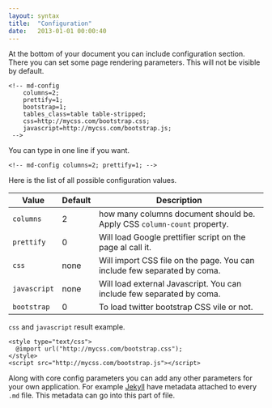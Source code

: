 ```yaml
---
layout: syntax
title:  "Configuration"
date:   2013-01-01 00:00:40
---
```


At the bottom of your document you can include configuration section. There you can set some page rendering parameters. This will not be visible by default. 

 	<!-- md-config
 		columns=2;
	 	prettify=1;
	 	bootstrap=1;
	 	tables_class=table table-stripped;
	 	css=http://mycss.com/bootstrap.css;
	 	javascript=http://mycss.com/bootstrap.js;
	 -->
You can type in one line if you want.

	<!-- md-config columns=2; prettify=1; -->

Here is the list of all possible configuration values.

Value         | Default | Description
--------------|---------|---
`columns`     | 2       | how many columns document should be. Apply CSS `column-count` property.
`prettify`    | 0       | Will load Google prettifier script on the page al call it.
`css`         | none    | Will import CSS file on the page. You can include few separated by coma.
`javascript`  | none    | Will load external Javascript. You can include few separated by coma.
`bootstrap`   | 0       | To load twitter bootstrap CSS vile or not.

`css` and `javascript` result example.

	<style type="text/css">
	  @import url("http://mycss.com/bootstrap.css");
	</style>
	<script src="http://mycss.com/bootstrap.js"></script>

Along with core config parameters you can add any other parameters for your own application. For example [Jekyll](http://jekyllrb.com/) have metadata attached to every `.md` file. This metadata can go into this part of file.  

